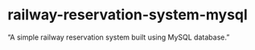 # railway-reservation-system-mysql
“A simple railway reservation system built using MySQL database.”
